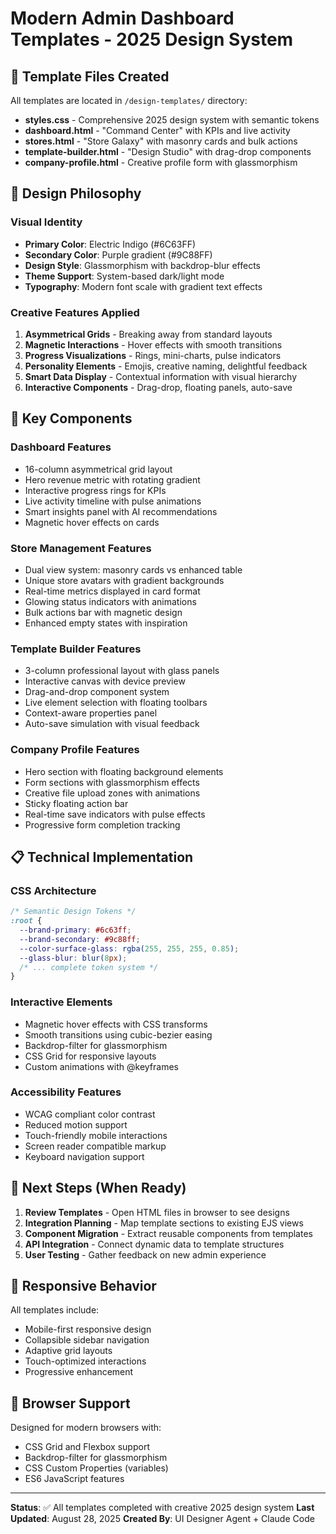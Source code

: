 # Modern Admin Dashboard Templates - 2025 Design System

## 📁 Template Files Created

All templates are located in `/design-templates/` directory:

- **styles.css** - Comprehensive 2025 design system with semantic tokens
- **dashboard.html** - "Command Center" with KPIs and live activity
- **stores.html** - "Store Galaxy" with masonry cards and bulk actions
- **template-builder.html** - "Design Studio" with drag-drop components
- **company-profile.html** - Creative profile form with glassmorphism

## 🎨 Design Philosophy

### Visual Identity
- **Primary Color**: Electric Indigo (#6C63FF)
- **Secondary Color**: Purple gradient (#9C88FF)
- **Design Style**: Glassmorphism with backdrop-blur effects
- **Theme Support**: System-based dark/light mode
- **Typography**: Modern font scale with gradient text effects

### Creative Features Applied
1. **Asymmetrical Grids** - Breaking away from standard layouts
2. **Magnetic Interactions** - Hover effects with smooth transitions
3. **Progress Visualizations** - Rings, mini-charts, pulse indicators
4. **Personality Elements** - Emojis, creative naming, delightful feedback
5. **Smart Data Display** - Contextual information with visual hierarchy
6. **Interactive Components** - Drag-drop, floating panels, auto-save

## 🚀 Key Components

### Dashboard Features
- 16-column asymmetrical grid layout
- Hero revenue metric with rotating gradient
- Interactive progress rings for KPIs
- Live activity timeline with pulse animations
- Smart insights panel with AI recommendations
- Magnetic hover effects on cards

### Store Management Features
- Dual view system: masonry cards vs enhanced table
- Unique store avatars with gradient backgrounds
- Real-time metrics displayed in card format
- Glowing status indicators with animations
- Bulk actions bar with magnetic design
- Enhanced empty states with inspiration

### Template Builder Features
- 3-column professional layout with glass panels
- Interactive canvas with device preview
- Drag-and-drop component system
- Live element selection with floating toolbars
- Context-aware properties panel
- Auto-save simulation with visual feedback

### Company Profile Features
- Hero section with floating background elements
- Form sections with glassmorphism effects
- Creative file upload zones with animations
- Sticky floating action bar
- Real-time save indicators with pulse effects
- Progressive form completion tracking

## 📋 Technical Implementation

### CSS Architecture
```css
/* Semantic Design Tokens */
:root {
  --brand-primary: #6c63ff;
  --brand-secondary: #9c88ff;
  --color-surface-glass: rgba(255, 255, 255, 0.85);
  --glass-blur: blur(8px);
  /* ... complete token system */
}
```

### Interactive Elements
- Magnetic hover effects with CSS transforms
- Smooth transitions using cubic-bezier easing
- Backdrop-filter for glassmorphism
- CSS Grid for responsive layouts
- Custom animations with @keyframes

### Accessibility Features
- WCAG compliant color contrast
- Reduced motion support
- Touch-friendly mobile interactions
- Screen reader compatible markup
- Keyboard navigation support

## 🎯 Next Steps (When Ready)

1. **Review Templates** - Open HTML files in browser to see designs
2. **Integration Planning** - Map template sections to existing EJS views
3. **Component Migration** - Extract reusable components from templates
4. **API Integration** - Connect dynamic data to template structures
5. **User Testing** - Gather feedback on new admin experience

## 📱 Responsive Behavior

All templates include:
- Mobile-first responsive design
- Collapsible sidebar navigation
- Adaptive grid layouts
- Touch-optimized interactions
- Progressive enhancement

## 🔧 Browser Support

Designed for modern browsers with:
- CSS Grid and Flexbox support
- Backdrop-filter for glassmorphism
- CSS Custom Properties (variables)
- ES6 JavaScript features

---

**Status**: ✅ All templates completed with creative 2025 design system
**Last Updated**: August 28, 2025
**Created By**: UI Designer Agent + Claude Code